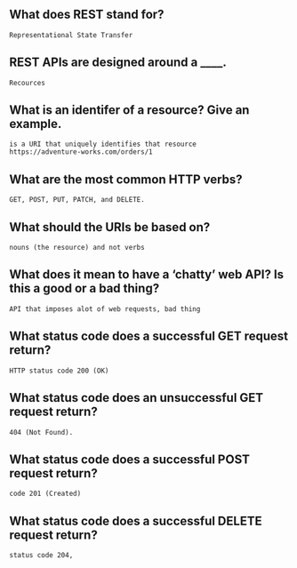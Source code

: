 ## What does REST stand for?
    Representational State Transfer
## REST APIs are designed around a ____.
    Recources
## What is an identifer of a resource? Give an example.
    is a URI that uniquely identifies that resource
    https://adventure-works.com/orders/1
## What are the most common HTTP verbs?
    GET, POST, PUT, PATCH, and DELETE.
## What should the URIs be based on?
    nouns (the resource) and not verbs
## What does it mean to have a ‘chatty’ web API? Is this a good or a bad thing?
    API that imposes alot of web requests, bad thing
## What status code does a successful GET request return?
    HTTP status code 200 (OK)
## What status code does an unsuccessful GET request return?
    404 (Not Found).
## What status code does a successful POST request return?
    code 201 (Created)
## What status code does a successful DELETE request return?
    status code 204,